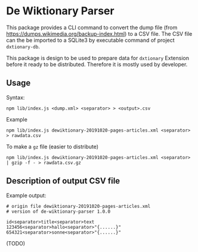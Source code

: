 # De Wiktionary Parser

This package provides a CLI command to convert the dump file (from 
https://dumps.wikimedia.org/backup-index.html) to a CSV file.
The CSV file can the be imported to a SQLite3 by 
executable command of project `dxtionary-db`.

This package is design to be used to prepare data for `dxtionary` Extension
before it ready to be distributed. Therefore it is mostly used by developer.

## Usage

Syntax:

```
npm lib/index.js <dump.xml> <separator> > <output>.csv
```

Example

```
npm lib/index.js dewiktionary-20191020-pages-articles.xml <separator> > rawdata.csv
```

To make a `gz` file (easier to distribute)

```
npm lib/index.js dewiktionary-20191020-pages-articles.xml <separator> | gzip -f - > rawdata.csv.gz
```

## Description of output CSV file

Example output:

```csv
# origin file dewiktionary-20191020-pages-articles.xml
# version of de-wiktionary-parser 1.0.0

id<separator>title<separator>text
123456<separator>hallo<separator>"{......}"
654321<separator>sonne<separator>"{......}"
```

(TODO)